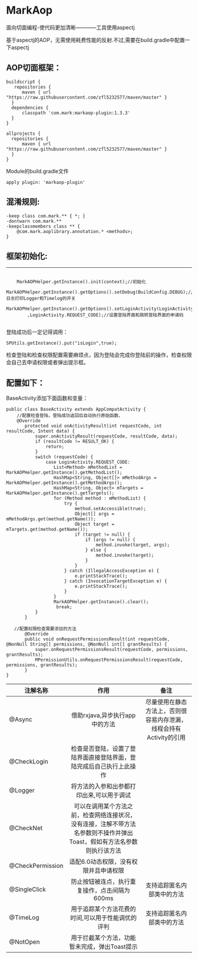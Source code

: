 # MarkAop
面向切面编程-使代码更加清晰————工具使用aspectj

基于aspectj的AOP，无需使用耗费性能的反射.不过,需要在build.gradle中配置一下aspectj
  
## AOP切面框架：

    buildscript {
       repositories {
          maven { url "https://raw.githubusercontent.com/zfl5232577/maven/master" }
      }
      dependencies {
          classpath 'com.mark:markaop-plugin:1.3.3'
      }
    }
    
    allprojects {
      repositories {
          maven { url "https://raw.githubusercontent.com/zfl5232577/maven/master" }
      }
    }
    
Module的build.gradle文件

    apply plugin: 'markaop-plugin'

## 混淆规则:
    -keep class com.mark.** { *; }
    -dontwarn com.mark.**
    -keepclassmembers class ** {
        @com.mark.aoplibrary.annotation.* <methods>;
    }
    
## 框架初始化:
------
```Java在Appliction的onCreate

	MarkAOPHelper.getInstance().init(context);//初始化
  	MarkAOPHelper.getInstance().getOptions().setDebug(BuildConfig.DEBUG);//日志打印Logger和Timelog的开关
  	MarkAOPHelper.getInstance().getOptions().setLoginActivity(LoginActivity.class
		,LoginActivity.REQUEST_CODE);//设置登陆界面和跳转登陆界面的申请码
  
```

登陆成功后一定记得调用：

    SPUtils.getInstance().put("isLogin",true);

检查登陆和检查权限配置需要麻烦点，因为登陆会完成你登陆前的操作，检查权限会自己去申请权限或者弹出提示框。

## 配置如下：
BaseActivity添加下面函数和变量：

	
	
	public class BaseActivity extends AppCompatActivity {
	    //配置检查登陆，登陆成功返回后自动执行原始函数，
	    @Override
           protected void onActivityResult(int requestCode, int resultCode, Intent data) {
               super.onActivityResult(requestCode, resultCode, data);
               if (resultCode != RESULT_OK) {
                   return;
               }
               switch (requestCode) {
                   case LoginActivity.REQUEST_CODE:
                      List<Method> mMethodList = MarkAOPHelper.getInstance().getMethodList();
                      HashMap<String, Object[]> mMethodArgs = MarkAOPHelper.getInstance().getMethodArgs();
                      HashMap<String, Object> mTargets = MarkAOPHelper.getInstance().getTargets();
                      for (Method method : mMethodList) {
                          try {
                              method.setAccessible(true);
                              Object[] args = mMethodArgs.get(method.getName());
                              Object target = mTargets.get(method.getName());
                              if (target != null) {
                                  if (args != null) {
                                      method.invoke(target, args);
                                  } else {
                                      method.invoke(target);
                                  }
                              }
                          } catch (IllegalAccessException e) {
                              e.printStackTrace();
                          } catch (InvocationTargetException e) {
                              e.printStackTrace();
                          }
                      }
                      MarkAOPHelper.getInstance().clear();
                       break;
               }
           }
	
	   //配置权限检查需要添加的方法
           @Override
           public void onRequestPermissionsResult(int requestCode, @NonNull String[] permissions, @NonNull int[] grantResults) {
               super.onRequestPermissionsResult(requestCode, permissions, grantResults);
               MPermissionUtils.onRequestPermissionsResult(requestCode, permissions, grantResults);
           }
	}


| 注解名称         | 作用          | 备注          |
| -------------   |:-------------:| :-------------:|
| @Async          |借助rxjava,异步执行app中的方法| 尽量使用在静态方法上，否则很容易内存泄漏，线程会持有Activity的引用|
| @CheckLogin     |检查是否登陆，设置了登陆界面直接登陆界面，登陆完成后自己执行上此操作|
| @Logger         |将方法的入参和出参都打印出来,可以用于调试|       |
| @CheckNet       |可以在调用某个方法之前，检查网络连接状况，没有连接，注解不带方法名参数则不操作并弹出Toast，假如有方法名参数则执行该方法|
| @CheckPermission|适配6.0动态权限，没有权限并且申请权限|
| @SingleClick    |防止按钮被连点，执行重复操作，点击间隔为600ms|支持追踪匿名内部类中的方法    |
| @TimeLog        |用于追踪某个方法花费的时间,可以用于性能调优的评判|支持追踪匿名内部类中的方法       |
| @NotOpen        |用于拦截某个方法，功能暂未完成，弹出Toast提示      |
  
  
